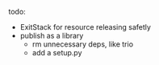 

todo:
* ExitStack for resource releasing safetly
* publish as a library
    * rm unnecessary deps, like trio
    * add a setup.py
